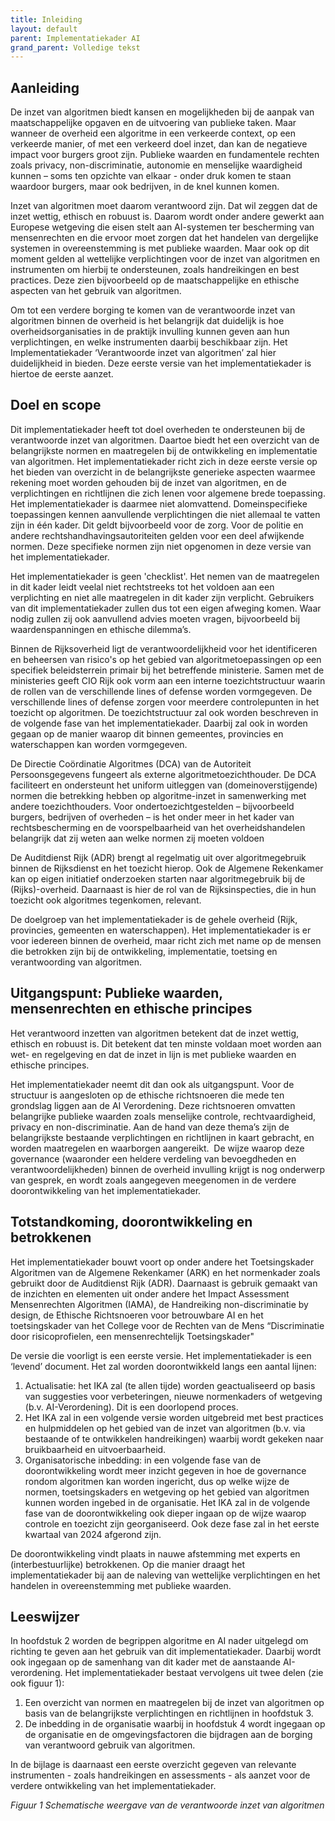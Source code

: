 ```yaml
---
title: Inleiding
layout: default
parent: Implementatiekader AI
grand_parent: Volledige tekst
---
```


## **Aanleiding**

De inzet van algoritmen biedt kansen en mogelijkheden bij de aanpak van maatschappelijke opgaven en de uitvoering van publieke taken. Maar wanneer de overheid een algoritme in een verkeerde context, op een verkeerde manier, of met een verkeerd doel inzet, dan kan de negatieve impact voor burgers groot zijn. Publieke waarden en fundamentele rechten zoals privacy, non-discriminatie, autonomie en menselijke waardigheid kunnen – soms ten opzichte van elkaar - onder druk komen te staan waardoor burgers, maar ook bedrijven, in de knel kunnen komen.

Inzet van algoritmen moet daarom verantwoord zijn. Dat wil zeggen dat de inzet wettig, ethisch en robuust is. Daarom wordt onder andere gewerkt aan Europese wetgeving die eisen stelt aan AI-systemen ter bescherming van mensenrechten en die ervoor moet zorgen dat het handelen van dergelijke systemen in overeenstemming is met publieke waarden. Maar ook op dit moment gelden al wettelijke verplichtingen voor de inzet van algoritmen en instrumenten om hierbij te ondersteunen, zoals handreikingen en best practices. Deze zien bijvoorbeeld op de maatschappelijke en ethische aspecten van het gebruik van algoritmen.

Om tot een verdere borging te komen van de verantwoorde inzet van algoritmen binnen de overheid is het belangrijk dat duidelijk is hoe overheidsorganisaties in de praktijk invulling kunnen geven aan hun verplichtingen, en welke instrumenten daarbij beschikbaar zijn. Het Implementatiekader ‘Verantwoorde inzet van algoritmen’ zal hier duidelijkheid in bieden. Deze eerste versie van het implementatiekader is hiertoe de eerste aanzet.

## **Doel en scope**

Dit implementatiekader heeft tot doel overheden te ondersteunen bij de verantwoorde inzet van algoritmen. Daartoe biedt het een overzicht van de belangrijkste normen en maatregelen bij de ontwikkeling en implementatie van algoritmen. Het implementatiekader richt zich in deze eerste versie op het bieden van overzicht in de belangrijkste generieke aspecten waarmee rekening moet worden gehouden bij de inzet van algoritmen, en de verplichtingen en richtlijnen die zich lenen voor algemene brede toepassing. Het implementatiekader is daarmee niet alomvattend. Domeinspecifieke toepassingen kennen aanvullende verplichtingen die niet allemaal te vatten zijn in één kader. Dit geldt bijvoorbeeld voor de zorg. Voor de politie en andere rechtshandhavingsautoriteiten gelden voor een deel afwijkende normen. Deze specifieke normen zijn niet opgenomen in deze versie van het implementatiekader.

Het implementatiekader is geen 'checklist'. Het nemen van de maatregelen in dit kader leidt veelal niet rechtstreeks tot het voldoen aan een verplichting en niet alle maatregelen in dit kader zijn verplicht. Gebruikers van dit implementatiekader zullen dus tot een eigen afweging komen. Waar nodig zullen zij ook aanvullend advies moeten vragen, bijvoorbeeld bij waardenspanningen en ethische dilemma’s.

Binnen de Rijksoverheid ligt de verantwoordelijkheid voor het identificeren en beheersen van risico's op het gebied van algoritmetoepassingen op een specifiek beleidsterrein primair bij het betreffende ministerie. Samen met de ministeries geeft CIO Rijk ook vorm aan een interne toezichtstructuur waarin de rollen van de verschillende lines of defense worden vormgegeven. De verschillende lines of defense zorgen voor meerdere controlepunten in het toezicht op algoritmen. De toezichtstructuur zal ook worden beschreven in de volgende fase van het implementatiekader. Daarbij zal ook in worden gegaan op de manier waarop dit binnen gemeentes, provincies en waterschappen kan worden vormgegeven.

De Directie Coördinatie Algoritmes (DCA) van de Autoriteit Persoonsgegevens fungeert als externe algoritmetoezichthouder. De DCA faciliteert en ondersteunt het uniform uitleggen van (domeinoverstijgende) normen die betrekking hebben op algoritme-inzet in samenwerking met andere toezichthouders. Voor ondertoezichtgestelden – bijvoorbeeld burgers, bedrijven of overheden – is het onder meer in het kader van rechtsbescherming en de voorspelbaarheid van het overheidshandelen belangrijk dat zij weten aan welke normen zij moeten voldoen

De Auditdienst Rijk (ADR) brengt al regelmatig uit over algoritmegebruik binnen de Rijksdienst en het toezicht hierop. Ook de Algemene Rekenkamer kan op eigen initiatief onderzoeken starten naar algoritmegebruik bij de (Rijks)-overheid. Daarnaast is hier de rol van de Rijksinspecties, die in hun toezicht ook algoritmes tegenkomen, relevant.

De doelgroep van het implementatiekader is de gehele overheid (Rijk, provincies, gemeenten en waterschappen). Het implementatiekader is er voor iedereen binnen de overheid, maar richt zich met name op de mensen die betrokken zijn bij de ontwikkeling, implementatie, toetsing en verantwoording van algoritmen.

## **Uitgangspunt: Publieke waarden, mensenrechten en ethische principes**

Het verantwoord inzetten van algoritmen betekent dat de inzet wettig, ethisch en robuust is. Dit betekent dat ten minste voldaan moet worden aan wet- en regelgeving en dat de inzet in lijn is met publieke waarden en ethische principes.

Het implementatiekader neemt dit dan ook als uitgangspunt. Voor de structuur is aangesloten op de ethische richtsnoeren die mede ten grondslag liggen aan de AI Verordening. Deze richtsnoeren omvatten belangrijke publieke waarden zoals menselijke controle, rechtvaardigheid, privacy en non-discriminatie. Aan de hand van deze thema’s zijn de belangrijkste bestaande verplichtingen en richtlijnen in kaart gebracht, en worden maatregelen en waarborgen aangereikt.  De wijze waarop deze governance (waaronder een heldere verdeling van bevoegdheden en verantwoordelijkheden) binnen de overheid invulling krijgt is nog onderwerp van gesprek, en wordt zoals aangegeven meegenomen in de verdere doorontwikkeling van het implementatiekader.

## **Totstandkoming, doorontwikkeling en betrokkenen**

Het implementatiekader bouwt voort op onder andere het Toetsingskader Algoritmen van de Algemene Rekenkamer (ARK) en het normenkader zoals gebruikt door de Auditdienst Rijk (ADR). Daarnaast is gebruik gemaakt van de inzichten en elementen uit onder andere het Impact Assessment Mensenrechten Algoritmen (IAMA), de Handreiking non-discriminatie by design, de Ethische Richtsnoeren voor betrouwbare AI en het toetsingskader van het College voor de Rechten van de Mens “Discriminatie door risicoprofielen, een mensenrechtelijk Toetsingskader"

De versie die voorligt is een eerste versie. Het implementatiekader is een ‘levend’ document. Het zal worden doorontwikkeld langs een aantal lijnen:

1. Actualisatie: het IKA zal (te allen tijde) worden geactualiseerd op basis van suggesties voor verbeteringen, nieuwe normenkaders of wetgeving (b.v. AI-Verordening). Dit is een doorlopend proces.
2. Het IKA zal in een volgende versie worden uitgebreid met best practices en hulpmiddelen op het gebied van de inzet van algoritmen (b.v. via bestaande of te ontwikkelen handreikingen) waarbij wordt gekeken naar bruikbaarheid en uitvoerbaarheid.
3. Organisatorische inbedding: in een volgende fase van de doorontwikkeling wordt meer inzicht gegeven in hoe de governance rondom algoritmen kan worden ingericht, dus op welke wijze de normen, toetsingskaders en wetgeving op het gebied van algoritmen kunnen worden ingebed in de organisatie. Het IKA zal in de volgende fase van de doorontwikkeling ook dieper ingaan op de wijze waarop controle en toezicht zijn georganiseerd. Ook deze fase zal in het eerste kwartaal van 2024 afgerond zijn.

De doorontwikkeling vindt plaats in nauwe afstemming met experts en (interbestuurlijke) betrokkenen. Op die manier draagt het implementatiekader bij aan de naleving van wettelijke verplichtingen en het handelen in overeenstemming met publieke waarden.

## Leeswijzer

In hoofdstuk 2 worden de begrippen algoritme en AI nader uitgelegd om richting te geven aan het gebruik van dit implementatiekader. Daarbij wordt ook ingegaan op de samenhang van dit kader met de aanstaande AI-verordening. Het implementatiekader bestaat vervolgens uit twee delen (zie ook figuur 1):

1. Een overzicht van normen en maatregelen bij de inzet van algoritmen op basis van de belangrijkste verplichtingen en richtlijnen in hoofdstuk 3.
2. De inbedding in de organisatie waarbij in hoofdstuk 4 wordt ingegaan op de organisatie en de omgevingsfactoren die bijdragen aan de borging van verantwoord gebruik van algoritmen.

In de bijlage is daarnaast een eerste overzicht gegeven van relevante instrumenten - zoals handreikingen en assessments - als aanzet voor de verdere ontwikkeling van het implementatiekader.

*Figuur 1 Schematische weergave van de verantwoorde inzet van algoritmen*